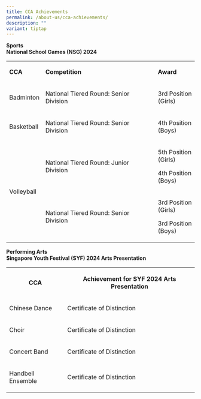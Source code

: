 ```yaml
---
title: CCA Achievements
permalink: /about-us/cca-achievements/
description: ""
variant: tiptap
---
```

<p><strong>Sports</strong>
<br><strong>National School Games (NSG) 2024</strong>
</p>
<table style="minWidth: 75px">
<colgroup>
<col>
<col>
<col>
</colgroup>
<tbody>
<tr>
<td rowspan="1" colspan="1">
<p><strong>CCA</strong>
</p>
</td>
<td rowspan="1" colspan="1">
<p><strong>Competition</strong>
</p>
</td>
<td rowspan="1" colspan="1">
<p><strong>Award</strong>
</p>
</td>
</tr>
<tr>
<td rowspan="1" colspan="1">
<p>Badminton</p>
</td>
<td rowspan="1" colspan="1">
<p>National Tiered Round: Senior Division</p>
</td>
<td rowspan="1" colspan="1">
<p>3rd&nbsp;Position
<br>(Girls)</p>
</td>
</tr>
<tr>
<td rowspan="1" colspan="1">
<p>Basketball</p>
</td>
<td rowspan="1" colspan="1">
<p>National Tiered Round: Senior Division</p>
</td>
<td rowspan="1" colspan="1">
<p>4th&nbsp;Position
<br>(Boys)</p>
</td>
</tr>
<tr>
<td rowspan="2" colspan="1">
<p>Volleyball</p>
</td>
<td rowspan="1" colspan="1">
<p>National Tiered Round: Junior Division</p>
</td>
<td rowspan="1" colspan="1">
<p>5th&nbsp;Position
<br>(Girls)</p>
<p>4th&nbsp;Position
<br>(Boys)</p>
</td>
</tr>
<tr>
<td rowspan="1" colspan="1">
<p>National Tiered Round: Senior Division</p>
</td>
<td rowspan="1" colspan="1">
<p>3rd&nbsp;Position
<br>(Girls)</p>
<p>3rd&nbsp;Position
<br>(Boys)</p>
</td>
</tr>
</tbody>
</table>
<p></p>
<p><strong>Performing Arts</strong>
<br><strong>Singapore Youth Festival (SYF) 2024 Arts Presentation</strong>
</p>
<table style="minWidth: 50px">
<colgroup>
<col>
<col>
</colgroup>
<tbody>
<tr>
<th rowspan="1" colspan="1">
<p>CCA</p>
</th>
<th rowspan="1" colspan="1">
<p>Achievement for SYF 2024 Arts Presentation</p>
</th>
</tr>
<tr>
<td rowspan="1" colspan="1">
<p>Chinese Dance</p>
</td>
<td rowspan="1" colspan="1">
<p>Certificate of Distinction</p>
</td>
</tr>
<tr>
<td rowspan="1" colspan="1">
<p>Choir</p>
</td>
<td rowspan="1" colspan="1">
<p>Certificate of Distinction</p>
</td>
</tr>
<tr>
<td rowspan="1" colspan="1">
<p>Concert Band</p>
</td>
<td rowspan="1" colspan="1">
<p>Certificate of Distinction</p>
</td>
</tr>
<tr>
<td rowspan="1" colspan="1">
<p>Handbell Ensemble</p>
</td>
<td rowspan="1" colspan="1">
<p>Certificate of Distinction</p>
</td>
</tr>
</tbody>
</table>
<p></p>